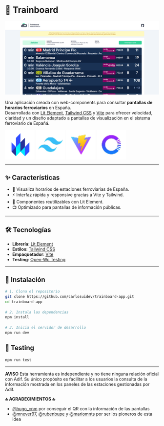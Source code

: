 # 🚆 Trainboard

![Preview](./public/readme_screen.png)

Una aplicación creada con web-components para consultar **pantallas de horarios ferroviarios** en España.  
Desarrollada con [Lit Element](https://lit.dev/), [Tailwind CSS](https://tailwindcss.com/) y [Vite](https://vitejs.dev/) para ofrecer velocidad, claridad y un diseño adaptado a pantallas de visualización en el sistema ferroviario de Españá.

<p>
  <img src="./public/lit_logo.svg" width="96" />
  <img src="./public/tailwind_logo.png" width="96" />
  <img src="./public/vite_logo.png" width="96" />
  <img src="./public/open_wc_logo.png" width="96" />
</p>

---

## ✨ Características

- 📍 Visualiza horarios de estaciones ferroviarias de España.
- ⚡ Interfaz rápida y responsive gracias a Vite y Tailwind.
- 🧩 Componentes reutilizables con Lit Element.
- 📺 Optimizado para pantallas de información públicas.

---

## 🛠️ Tecnologías

- **Librería**: [Lit Element](https://lit.dev/)
- **Estilos**: [Tailwind CSS](https://tailwindcss.com/)
- **Empaquetador**: [Vite](https://vitejs.dev/)
- **Testing**: [Open-Wc Testing](https://open-wc.org/docs/testing/testing-package/#chai)



---

## 🚀 Instalación

```bash
# 1. Clona el repositorio
git clone https://github.com/carlosuidev/trainboard-app.git
cd trainboard-app

# 2. Instala las dependencias
npm install

# 3. Inicia el servidor de desarrollo
npm run dev
```

## 🧪 Testing

```bash
npm run test
```

---

**AVISO**
Esta herramienta es independiente y no tiene ninguna relación oficial con Adif. Su único propósito es facilitar a los usuarios la consulta de la información mostrada en los paneles de las estaciones gestionadas por Adif.

**🔝 AGRADECIMIENTOS 🔝**
- [@hugo_cnm](https://x.com/hugo_cnm) por conseguir el QR con la información de las pantallas
- [@mnever97](https://x.com/mnever97), [@rubenbupe ](https://x.com/rubenbupe ) y [@mariomnts](https://x.com/@mariomnts) por ser los pioneros de esta idea


